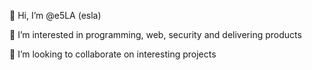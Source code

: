 👋 Hi, I’m @e5LA (esla)

👀 I’m interested in programming, web, security and delivering products

💞️ I’m looking to collaborate on interesting projects

